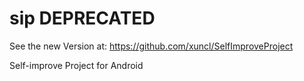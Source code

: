 # sip DEPRECATED
See the new Version at:
https://github.com/xuncl/SelfImproveProject

Self-improve Project for Android
